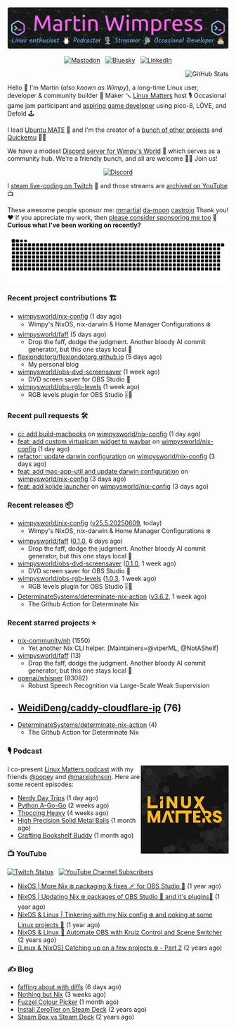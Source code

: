 <p align="center">
  <a href="https://wimpysworld.com" target="_blank"><img src="https://raw.githubusercontent.com/flexiondotorg/flexiondotorg/main/.github/github-header-image.png"></a>
</p>
<p align="center">
  &nbsp;<a href="https://wimpysworld.social/@martin" target="_blank"><img alt="Mastodon" src="https://img.shields.io/badge/Mastodon-6468fa?style=for-the-badge&logo=mastodon&logoColor=%23ffffff"></a>&nbsp;
  &nbsp;<a href="https://bsky.app/profile/wimpys.world" target="_blank"><img alt="Bluesky" src="https://img.shields.io/badge/Bluesky-0772D8?style=for-the-badge&logo=bluesky&logoColor=%23ffffff"></a>&nbsp;
  &nbsp;<a href="https://www.linkedin.com/in/martinwimpress/" target="_blank"><img alt="LinkedIn" src="https://img.shields.io/badge/LinkedIn-1667be?style=for-the-badge&logo=linkedin&logoColor=%23ffffff"></a>&nbsp;
</p>
<a href="https://github.com/flexiondotorg" target="_blank"><img align="right" src="https://github-readme-stats.vercel.app/api?username=flexiondotorg&show_icons=true&show=reviews,discussions_started,discussions_answered,prs_merged&include_all_commits=true&bg_color=0E1117&title_color=fa66ed&icon_color=6bbbfa&text_color=c5c8c6&ring_color=98ed3f&border_radius=8" alt="GitHub Stats"></a>
<br />

Hello 👋 I'm Martin (*also known as Wimpy*), a long-time Linux user, developer & community builder 🐧 Maker 🪛 [Linux Matters](https://linuxmatters.sh) host 🎙️ Occasional game jam participant and [aspiring game developer](https://oval-tutu.com) using pico-8, LÖVE, and Defold 🕹️

I lead [Ubuntu MATE](https://ubuntu-mate.org) 🧉 and I'm the creator of a [bunch of other projects](https://wimpysworld.com/projects/) and [Quickemu](https://github.com/quickemu-project/) 🧑‍💻

We have a modest [Discord server for Wimpy's World](https://wimpysworld.io/discord) 💬 which serves as a community hub. We're a friendly bunch, and all are welcome 🏳️‍🌈 Join us!

<div align="center"><a href="https://wimpysworld.io/discord" target="_blank"><img alt="Discord" src="https://img.shields.io/discord/712850672223125565?style=for-the-badge&logo=discord&logoColor=%23ffffff&label=Discord&labelColor=%234253e8&color=%23e4e2e2"></a></div>

I [steam live-coding on Twitch](https://twitch.tv/WimpysWorld) 📡 and those streams are [archived on YouTube](https://youtube.com/WimpysWorld) 📺️

These awesome people sponsor me: [mmartial](https://github.com/mmartial) [da-moon](https://github.com/da-moon) [castrojo](https://github.com/castrojo)  Thank you! ❤️
If you appreciate my work, then [please consider sponsoring me too](https://github.com/sponsors/flexiondotorg) 🤑 **Curious what I've been working on recently?**
<div align="center">
  <img align="center" alt="GitHub Contribution Snake" src="https://raw.githubusercontent.com/flexiondotorg/flexiondotorg/snake/github-contribution-grid-snake-dark.svg">
</div>

### Recent project contributions 🏗️


- [wimpysworld/nix-config](https://github.com/wimpysworld/nix-config) (1 day ago)
  - Wimpy&#39;s NixOS, nix-darwin  &amp; Home Manager Configurations ❄️
- [wimpysworld/faff](https://github.com/wimpysworld/faff) (5 days ago)
  - Drop the faff, dodge the judgment. Another bloody AI commit generator, but this one stays local 🦙
- [flexiondotorg/flexiondotorg.github.io](https://github.com/flexiondotorg/flexiondotorg.github.io) (5 days ago)
  - My personal blog
- [wimpysworld/obs-dvd-screensaver](https://github.com/wimpysworld/obs-dvd-screensaver) (1 week ago)
  - DVD screen saver for OBS Studio 📀
- [wimpysworld/obs-rgb-levels](https://github.com/wimpysworld/obs-rgb-levels) (1 week ago)
  - RGB levels plugin for OBS Studio 🎚️🌈

### Recent pull requests 🛠️


- [ci: add build-macbooks](https://github.com/wimpysworld/nix-config/pull/524) on [wimpysworld/nix-config](https://github.com/wimpysworld/nix-config) (1 day ago)
- [feat: add custom virtualcam  widget to waybar](https://github.com/wimpysworld/nix-config/pull/523) on [wimpysworld/nix-config](https://github.com/wimpysworld/nix-config) (1 day ago)
- [refactor: update darwin configuration](https://github.com/wimpysworld/nix-config/pull/520) on [wimpysworld/nix-config](https://github.com/wimpysworld/nix-config) (3 days ago)
- [feat: add mac-app-util and update darwin configuration](https://github.com/wimpysworld/nix-config/pull/519) on [wimpysworld/nix-config](https://github.com/wimpysworld/nix-config) (3 days ago)
- [feat: add kolide launcher](https://github.com/wimpysworld/nix-config/pull/518) on [wimpysworld/nix-config](https://github.com/wimpysworld/nix-config) (3 days ago)

### Recent releases 📦️


- [wimpysworld/nix-config](https://github.com/wimpysworld/nix-config) ([v25.5.20250609](https://github.com/wimpysworld/nix-config/releases/tag/v25.5.20250609), today)
  - Wimpy&#39;s NixOS, nix-darwin  &amp; Home Manager Configurations ❄️
- [wimpysworld/faff](https://github.com/wimpysworld/faff) ([0.1.0](https://github.com/wimpysworld/faff/releases/tag/0.1.0), 6 days ago)
  - Drop the faff, dodge the judgment. Another bloody AI commit generator, but this one stays local 🦙
- [wimpysworld/obs-dvd-screensaver](https://github.com/wimpysworld/obs-dvd-screensaver) ([0.1.0](https://github.com/wimpysworld/obs-dvd-screensaver/releases/tag/0.1.0), 1 week ago)
  - DVD screen saver for OBS Studio 📀
- [wimpysworld/obs-rgb-levels](https://github.com/wimpysworld/obs-rgb-levels) ([1.0.3](https://github.com/wimpysworld/obs-rgb-levels/releases/tag/1.0.3), 1 week ago)
  - RGB levels plugin for OBS Studio 🎚️🌈
- [DeterminateSystems/determinate-nix-action](https://github.com/DeterminateSystems/determinate-nix-action) ([v3.6.2](https://github.com/DeterminateSystems/determinate-nix-action/releases/tag/v3.6.2), 1 week ago)
  - The Github Action for Determinate Nix

### Recent starred projects ⭐️


- [nix-community/nh](https://github.com/nix-community/nh) (1550)
  - Yet another Nix CLI helper. [Maintainers=@viperML, @NotAShelf]
- [wimpysworld/faff](https://github.com/wimpysworld/faff) (13)
  - Drop the faff, dodge the judgment. Another bloody AI commit generator, but this one stays local 🦙
- [openai/whisper](https://github.com/openai/whisper) (83082)
  - Robust Speech Recognition via Large-Scale Weak Supervision
- [WeidiDeng/caddy-cloudflare-ip](https://github.com/WeidiDeng/caddy-cloudflare-ip) (76)
  - 
- [DeterminateSystems/determinate-nix-action](https://github.com/DeterminateSystems/determinate-nix-action) (4)
  - The Github Action for Determinate Nix

### 🎙️ Podcast
<img align="right" src="https://raw.githubusercontent.com/flexiondotorg/flexiondotorg/main/.github/linuxmatters.png" alt="Linux Matters Podcast" width="200" height="200">

I co-present [Linux Matters podcast](https://linuxmatters.sh) with my friends [@popey](https://github.com/popey) and [@marxjohnson](https://github.com/marxjohnson).
Here are some recent episodes:

- [Nerdy Day Trips](https://linuxmatters.sh/57/) (1 day ago)
- [Python A-Go-Go](https://linuxmatters.sh/56/) (2 weeks ago)
- [Thoccing Heavy](https://linuxmatters.sh/55/) (4 weeks ago)
- [High Precision Solid Metal Balls](https://linuxmatters.sh/54/) (1 month ago)
- [Crafting Bookshelf Buddy](https://linuxmatters.sh/53/) (1 month ago)

### 📺️ YouTube
<a href="https://twitch.tv/WimpysWorld" target="_blank"><img alt="Twitch Status" src="https://img.shields.io/twitch/status/WimpysWorld?style=for-the-badge&logo=twitch&logoColor=ffffff&label=Twitch&labelColor=%23904ef9&color=%23e4e2e2"></a>&nbsp;&nbsp;
<a href="https://youtube.com/WimpysWorld" target="_blank"><img alt="YouTube Channel Subscribers" src="https://img.shields.io/youtube/channel/subscribers/UChpYmMp7EFaxuogUX1eAqyw?style=for-the-badge&logo=youtube&logoColor=ffffff&label=YouTube&labelColor=%23fb1b20&color=%23e4e2e2"></a>

- [NixOS | More Nix ❄️ packaging &amp; fixes 🩹 for OBS Studio 📡](https://www.youtube.com/watch?v=VqNaOOm7Dhw) (1 year ago)
- [NixOS | Updating Nix ❄️ packages of OBS Studio 📡 and it&#39;s plugins🔌](https://www.youtube.com/watch?v=phgOv_UCbMM) (1 year ago)
- [NixOS &amp; Linux | Tinkering with my Nix config ❄️ and poking at some Linux projects 🐧](https://www.youtube.com/watch?v=biVQ_-v8oEo) (1 year ago)
- [NixOS &amp; Linux 🐧 Automate OBS with Kruiz Control and Scene Switcher](https://www.youtube.com/watch?v=BSITslJbMGA) (2 years ago)
- [[Linux &amp; NixOS] Catching up on a few projects ❄️ - Part 2](https://www.youtube.com/watch?v=IpiuKvqHU-c) (2 years ago)

### ✍️ Blog

- [faffing about with diffs](https://wimpysworld.com/posts/faff-ollama-conventional-commit-generator/) (6 days ago)
- [Nothing but Nix](https://wimpysworld.com/posts/nothing-but-nix-github-actions/) (3 weeks ago)
- [Fuzzel Colour Picker](https://wimpysworld.com/posts/fuzzel-hyprpicker/) (1 month ago)
- [Install ZeroTier on Steam Deck](https://wimpysworld.com/posts/install-zerotier-on-steamdeck/) (2 years ago)
- [Steam Box vs Steam Deck](https://wimpysworld.com/posts/steambox-vs-steamdeck/) (2 years ago)
